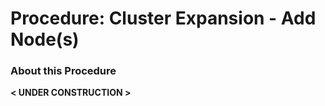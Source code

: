 # Procedure:  Cluster Expansion - Add Node(s)

### About this Procedure

 **< UNDER CONSTRUCTION >**

